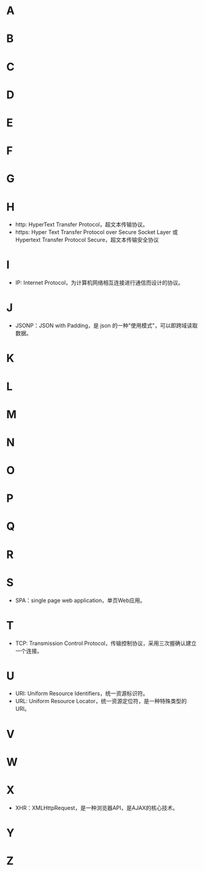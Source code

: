 # A

# B

# C

# D

# E

# F

# G

# H
+ http: HyperText Transfer Protocol，超文本传输协议。
+ https: Hyper Text Transfer Protocol over Secure Socket Layer 或 Hypertext Transfer Protocol Secure，超文本传输安全协议

# I
+ IP: Internet Protocol，为计算机网络相互连接进行通信而设计的协议。

# J
+ JSONP：JSON with Padding，是 json 的一种"使用模式"，可以即跨域读取数据。

# K

# L

# M

# N

# O

# P

# Q

# R

# S
+ SPA：single page web application，单页Web应用。

# T
+ TCP: Transmission Control Protocol，传输控制协议，采用三次握确认建立一个连接。

# U
+ URI: Uniform Resource Identifiers，统一资源标识符。
+ URL: Uniform Resource Locator，统一资源定位符，是一种特殊类型的URI。

# V

# W

# X
+ XHR：XMLHttpRequest，是一种浏览器API，是AJAX的核心技术。

# Y

# Z